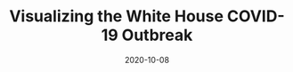 ---
title: Visualizing the White House COVID-19 Outbreak
date: 2020-10-08
img_src: https://miro.medium.com/max/700/1*zI8hvVmdoJCrAosLRy8x3g.png
href: https://towardsdatascience.com/visualizing-the-white-house-covid-outbreak-f5e35b01ae26
---